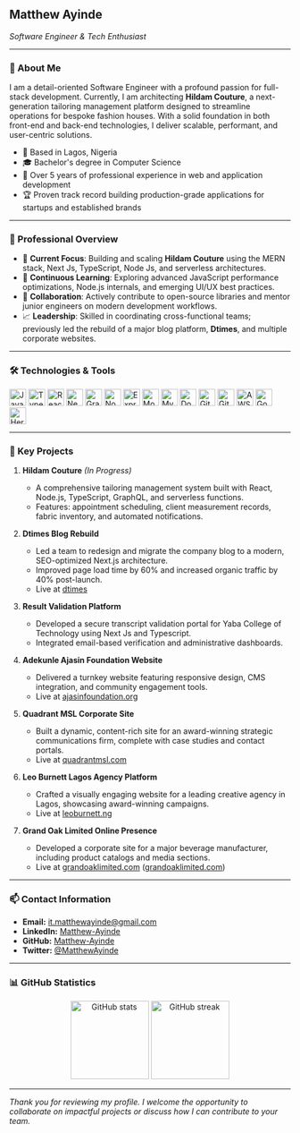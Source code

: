 ## Matthew Ayinde
*Software Engineer & Tech Enthusiast*

---

### 👤 About Me
I am a detail-oriented Software Engineer with a profound passion for full-stack development. Currently, I am architecting **Hildam Couture**, a next-generation tailoring management platform designed to streamline operations for bespoke fashion houses. With a solid foundation in both front-end and back-end technologies, I deliver scalable, performant, and user-centric solutions.

- 📍 Based in Lagos, Nigeria
- 🎓 Bachelor's degree in Computer Science
- 💼 Over 5 years of professional experience in web and application development
- 🏆 Proven track record building production-grade applications for startups and established brands

---

### 🎯 Professional Overview
- 🔭 **Current Focus**: Building and scaling **Hildam Couture** using the MERN stack, Next Js, TypeScript, Node Js, and serverless architectures.
- 🌱 **Continuous Learning**: Exploring advanced JavaScript performance optimizations, Node.js internals, and emerging UI/UX best practices.
- 👯 **Collaboration**: Actively contribute to open-source libraries and mentor junior engineers on modern development workflows.
- 📈 **Leadership**: Skilled in coordinating cross-functional teams; previously led the rebuild of a major blog platform, **Dtimes**, and multiple corporate websites.

---

### 🛠 Technologies & Tools
<div align="left">

<img src="https://cdn.jsdelivr.net/gh/devicons/devicon/icons/javascript/javascript-original.svg" alt="JavaScript" height="30"/>  
<img src="https://cdn.jsdelivr.net/gh/devicons/devicon/icons/typescript/typescript-original.svg" alt="TypeScript" height="30"/>  
<img src="https://cdn.jsdelivr.net/gh/devicons/devicon/icons/react/react-original.svg" alt="React" height="30"/>  
<img src="https://cdn.jsdelivr.net/gh/devicons/devicon/icons/nextjs/nextjs-original.svg" alt="Next.js" height="30"/>  
<img src="https://cdn.jsdelivr.net/gh/devicons/devicon/icons/graphql/graphql-plain.svg" alt="GraphQL" height="30"/>

<img src="https://cdn.jsdelivr.net/gh/devicons/devicon/icons/nodejs/nodejs-original.svg" alt="Node.js" height="30"/>  
<img src="https://cdn.jsdelivr.net/gh/devicons/devicon/icons/express/express-original.svg" alt="Express" height="30"/>  
<img src="https://cdn.jsdelivr.net/gh/devicons/devicon/icons/mongodb/mongodb-original.svg" alt="MongoDB" height="30"/>  
<img src="https://cdn.jsdelivr.net/gh/devicons/devicon/icons/mysql/mysql-original.svg" alt="MySQL" height="30"/>  
<img src="https://cdn.jsdelivr.net/gh/devicons/devicon/icons/docker/docker-original.svg" alt="Docker" height="30"/>

<img src="https://cdn.jsdelivr.net/gh/devicons/devicon/icons/git/git-original.svg" alt="Git" height="30"/>  
<img src="https://cdn.jsdelivr.net/gh/devicons/devicon/icons/github/github-original.svg" alt="GitHub" height="30"/>  
<img src="https://cdn.jsdelivr.net/gh/devicons/devicon/icons/aws/aws-original.svg" alt="AWS" height="30"/>  
<img src="https://cdn.jsdelivr.net/gh/devicons/devicon/icons/googlecloud/googlecloud-original.svg" alt="Google Cloud" height="30"/>  
<img src="https://cdn.jsdelivr.net/gh/devicons/devicon/icons/heroku/heroku-original.svg" alt="Heroku" height="30"/>

</div>

---

### 🚀 Key Projects
1. **Hildam Couture** *(In Progress)*
   - A comprehensive tailoring management system built with React, Node.js, TypeScript, GraphQL, and serverless functions.
   - Features: appointment scheduling, client measurement records, fabric inventory, and automated notifications.

2. **Dtimes Blog Rebuild**
   - Led a team to redesign and migrate the company blog to a modern, SEO-optimized Next.js architecture.
   - Improved page load time by 60% and increased organic traffic by 40% post-launch.
   - Live at [dtimes](https://dtimes.ng/)

3. **Result Validation Platform**
   - Developed a secure transcript validation portal for Yaba College of Technology using Next Js and Typescript.
   - Integrated email-based verification and administrative dashboards.

4. **Adekunle Ajasin Foundation Website**
   - Delivered a turnkey website featuring responsive design, CMS integration, and community engagement tools.
   - Live at [ajasinfoundation.org](https://ajasinfoundation.org/)

5. **Quadrant MSL Corporate Site**
   - Built a dynamic, content-rich site for an award-winning strategic communications firm, complete with case studies and contact portals.
   - Live at [quadrantmsl.com](https://quadrantmsl.com/)

6. **Leo Burnett Lagos Agency Platform**
   - Crafted a visually engaging website for a leading creative agency in Lagos, showcasing award-winning campaigns.
   - Live at [leoburnett.ng](https://leoburnett.ng/)

7. **Grand Oak Limited Online Presence**
   - Developed a corporate site for a major beverage manufacturer, including product catalogs and media sections.
   - Live at [grandoaklimited.com](https://grandoaklimited.com/) ([grandoaklimited.com](https://grandoaklimited.com/homepage/?utm_source=chatgpt.com))
---

### 📫 Contact Information
- **Email:** [it.matthewayinde@gmail.com](mailto:it.matthewayinde@gmail.com)  
- **LinkedIn:** [Matthew-Ayinde](https://www.linkedin.com/in/Matthew-Ayinde)  
- **GitHub:** [Matthew-Ayinde](https://github.com/Matthew-Ayinde)  
- **Twitter:** [@MatthewAyinde](https://twitter.com/MatthewAyinde)  

---

### 📊 GitHub Statistics
<div align="center">
  <img src="https://github-readme-stats.vercel.app/api?username=Matthew-Ayinde&theme=dracula&show_icons=true&count_private=true&include_all_commits=true" alt="GitHub stats" height="140"/>
  <img src="https://streak-stats.demolab.com?user=Matthew-Ayinde&theme=dracula&mode=daily" alt="GitHub streak" height="140"/>
</div>

---

*Thank you for reviewing my profile. I welcome the opportunity to collaborate on impactful projects or discuss how I can contribute to your team.*
